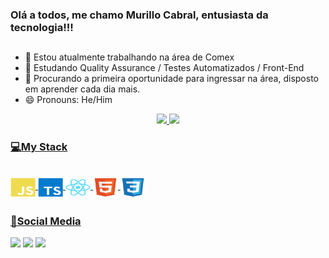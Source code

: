 ### Olá a todos, me chamo Murillo Cabral, entusiasta da tecnologia!!!
##
- 🔭 Estou atualmente trabalhando na área de Comex
- 🌱 Estudando Quality Assurance / Testes Automatizados / Front-End
- 🤔 Procurando a primeira oportunidade para ingressar na área, disposto em aprender cada dia mais. 
- 😄 Pronouns: He/Him

<div align="center">
  <a href="https://github.com/Cabralm7">
  <img height="120em" src="https://github-readme-stats.vercel.app/api?username=Cabralm7&show_icons=true&theme=dark&include_all_commits=true&count_private=true"/>
  <img height="120em" src="https://github-readme-stats.vercel.app/api/top-langs/?username=Cabralm7&layout=compact&langs_count=7&theme=dark  "/>
</div>

 ### 💻My Stack
  <div style="display: inline_block"><br>
  <img align="center" alt="Js" height="30" width="40" src="https://raw.githubusercontent.com/devicons/devicon/master/icons/javascript/javascript-plain.svg">
  <img align="center" alt="Ts" height="30" width="40" src="https://raw.githubusercontent.com/devicons/devicon/master/icons/typescript/typescript-plain.svg">
  <img align="center" alt="React" height="30" width="40" src="https://raw.githubusercontent.com/devicons/devicon/master/icons/react/react-original.svg">
  <img align="center" alt="HTML" height="30" width="40" src="https://raw.githubusercontent.com/devicons/devicon/master/icons/html5/html5-original.svg">
  <img align="center" alt="CSS" height="30" width="40" src="https://raw.githubusercontent.com/devicons/devicon/master/icons/css3/css3-original.svg">
</div>
  
  ##
  
  
  ### 📱Social Media
 <div>
  <a href="https://instagram.com/cabraalls" target="_blank"><img src="https://img.shields.io/badge/-Instagram-%23E4405F?style=for-the-badge&logo=instagram&logoColor=white" target="_blank"></a>
  <a href = "mailto:contato.cabralm@gmail.com"><img src="https://img.shields.io/badge/-Gmail-%23333?style=for-the-badge&logo=gmail&logoColor=white" target="_blank"></a>
  <a href="https://www.linkedin.com/in/murillo-cabral" target="_blank"><img src="https://img.shields.io/badge/-LinkedIn-%230077B5?style=for-the-badge&logo=linkedin&logoColor=white" target="_blank"></a> 
 </div>
